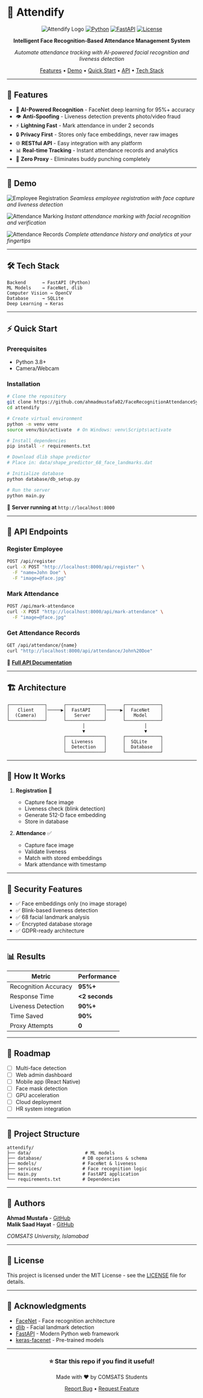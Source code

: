 # 🎯 Attendify

<div align="center">

![Attendify Logo](https://img.shields.io/badge/Attendify-Face%20Recognition-blue?style=for-the-badge)
[![Python](https://img.shields.io/badge/Python-3.8+-green?style=for-the-badge&logo=python)](https://python.org)
[![FastAPI](https://img.shields.io/badge/FastAPI-0.95+-009688?style=for-the-badge&logo=fastapi)](https://fastapi.tiangolo.com)
[![License](https://img.shields.io/badge/License-MIT-yellow?style=for-the-badge)](LICENSE)

**Intelligent Face Recognition-Based Attendance Management System**

*Automate attendance tracking with AI-powered facial recognition and liveness detection*

[Features](#-features) • [Demo](#-demo) • [Quick Start](#-quick-start) • [API](#-api-endpoints) • [Tech Stack](#-tech-stack)

</div>

---

## 🚀 Features

- 🤖 **AI-Powered Recognition** - FaceNet deep learning for 95%+ accuracy
- 👁️ **Anti-Spoofing** - Liveness detection prevents photo/video fraud
- ⚡ **Lightning Fast** - Mark attendance in under 2 seconds
- 🔒 **Privacy First** - Stores only face embeddings, never raw images
- 🌐 **RESTful API** - Easy integration with any platform
- 📊 **Real-time Tracking** - Instant attendance records and analytics
- 💾 **Zero Proxy** - Eliminates buddy punching completely

---

## 📸 Demo


![Employee Registration](img1.png)
*Seamless employee registration with face capture and liveness detection*


![Attendance Marking](img2.png)
*Instant attendance marking with facial recognition and verification*

![Attendance Records](img3.png)
*Complete attendance history and analytics at your fingertips*

---

## 🛠️ Tech Stack

```
Backend      → FastAPI (Python)
ML Models    → FaceNet, dlib
Computer Vision → OpenCV
Database     → SQLite
Deep Learning → Keras
```

---

## ⚡ Quick Start

### Prerequisites
- Python 3.8+
- Camera/Webcam

### Installation

```bash
# Clone the repository
git clone https://github.com/ahmadmustafa02/FaceRecognitionAttendanceSystem.git
cd attendify

# Create virtual environment
python -m venv venv
source venv/bin/activate  # On Windows: venv\Scripts\activate

# Install dependencies
pip install -r requirements.txt

# Download dlib shape predictor
# Place in: data/shape_predictor_68_face_landmarks.dat

# Initialize database
python database/db_setup.py

# Run the server
python main.py
```

🎉 **Server running at** `http://localhost:8000`

---

## 🔌 API Endpoints

### Register Employee
```bash
POST /api/register
curl -X POST "http://localhost:8000/api/register" \
  -F "name=John Doe" \
  -F "image=@face.jpg"
```

### Mark Attendance
```bash
POST /api/mark-attendance
curl -X POST "http://localhost:8000/api/mark-attendance" \
  -F "image=@face.jpg"
```

### Get Attendance Records
```bash
GET /api/attendance/{name}
curl "http://localhost:8000/api/attendance/John%20Doe"
```

📖 **[Full API Documentation](docs/API.md)**

---

## 🏗️ Architecture

```
┌─────────────┐      ┌──────────────┐      ┌─────────────┐
│   Client    │─────▶│  FastAPI     │─────▶│  FaceNet    │
│  (Camera)   │      │   Server     │      │   Model     │
└─────────────┘      └──────────────┘      └─────────────┘
                            │                      │
                            ▼                      ▼
                     ┌──────────────┐      ┌─────────────┐
                     │  Liveness    │      │  SQLite     │
                     │  Detection   │      │  Database   │
                     └──────────────┘      └─────────────┘
```

---

## 🎯 How It Works

1. **Registration** 📝
   - Capture face image
   - Liveness check (blink detection)
   - Generate 512-D face embedding
   - Store in database

2. **Attendance** ✅
   - Capture face image
   - Validate liveness
   - Match with stored embeddings
   - Mark attendance with timestamp

---

## 🔐 Security Features

- ✅ Face embeddings only (no image storage)
- ✅ Blink-based liveness detection
- ✅ 68 facial landmark analysis
- ✅ Encrypted database storage
- ✅ GDPR-ready architecture

---

## 📊 Results

| Metric | Performance |
|--------|-------------|
| Recognition Accuracy | **95%+** |
| Response Time | **<2 seconds** |
| Liveness Detection | **90%+** |
| Time Saved | **90%** |
| Proxy Attempts | **0** |

---

## 🚧 Roadmap

- [ ] Multi-face detection
- [ ] Web admin dashboard
- [ ] Mobile app (React Native)
- [ ] Face mask detection
- [ ] GPU acceleration
- [ ] Cloud deployment
- [ ] HR system integration

---

## 📝 Project Structure

```
attendify/
├── data/                    # ML models
├── database/               # DB operations & schema
├── models/                 # FaceNet & liveness
├── services/               # Face recognition logic
├── main.py                 # FastAPI application
└── requirements.txt        # Dependencies
```

---

## 👥 Authors

**Ahmad Mustafa** - [GitHub](https://github.com/ahmadmustafa02)  
**Malik Saad Hayat** - [GitHub](https://github.com/maliksaadhayat)

*COMSATS University, Islamabad*

---

## 📄 License

This project is licensed under the MIT License - see the [LICENSE](LICENSE) file for details.

---

## 🙏 Acknowledgments

- [FaceNet](https://arxiv.org/abs/1503.03832) - Face recognition architecture
- [dlib](http://dlib.net/) - Facial landmark detection
- [FastAPI](https://fastapi.tiangolo.com/) - Modern Python web framework
- [keras-facenet](https://github.com/nyoki-mtl/keras-facenet) - Pre-trained models

---

<div align="center">

### ⭐ Star this repo if you find it useful!

Made with ❤️ by COMSATS Students

[Report Bug](https://github.com/saadhtiwana/Attendify/issues) • [Request Feature](https://github.com/saadhtiwana/Attendify/issues)

</div>
